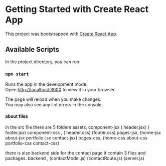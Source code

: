 # Getting Started with Create React App

This project was bootstrapped with [Create React App](https://github.com/facebook/create-react-app).

## Available Scripts

In the project directory, you can run:

### `npm start`

Runs the app in the development mode.\
Open [http://localhost:3000](http://localhost:3000) to view it in your browser.

The page will reload when you make changes.\
You may also see any lint errors in the console.

#### about files 
 in the src file there are 5 folders 
 assets,
 component-jsx 
      ( header.jsx)
      ( footer.jsx)
 component-css ,
       ( header.css)
       (footer.css)
 pages-jsx,
        (home-jsx
        about-jsx
        portfolio-jsx
        contact-jsx)
 pages-css,
        (home-css
        about-css
        portfolio-css
        contact-css)


 there is also backend side for the contact page it contain 3 files and packages.
 backend ,
       (contactModel.js)
       (contactRoute.js)
       (server.js)



